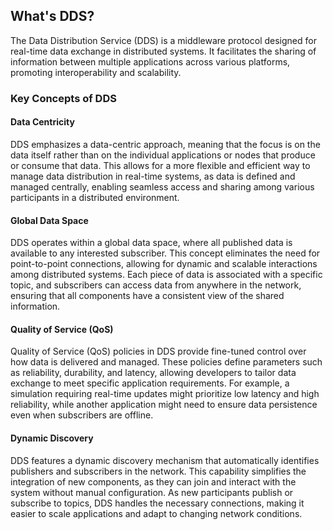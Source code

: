 
## What's DDS?
The Data Distribution Service (DDS) is a middleware protocol designed for real-time data exchange in distributed systems. It facilitates the sharing of information between multiple applications across various platforms, promoting interoperability and scalability.

### Key Concepts of DDS

#### Data Centricity

DDS emphasizes a data-centric approach, meaning that the focus is on the data itself rather than on the individual applications or nodes that produce or consume that data. This allows for a more flexible and efficient way to manage data distribution in real-time systems, as data is defined and managed centrally, enabling seamless access and sharing among various participants in a distributed environment.

#### Global Data Space

DDS operates within a global data space, where all published data is available to any interested subscriber. This concept eliminates the need for point-to-point connections, allowing for dynamic and scalable interactions among distributed systems. Each piece of data is associated with a specific topic, and subscribers can access data from anywhere in the network, ensuring that all components have a consistent view of the shared information.

#### Quality of Service (QoS)

Quality of Service (QoS) policies in DDS provide fine-tuned control over how data is delivered and managed. These policies define parameters such as reliability, durability, and latency, allowing developers to tailor data exchange to meet specific application requirements. For example, a simulation requiring real-time updates might prioritize low latency and high reliability, while another application might need to ensure data persistence even when subscribers are offline.

#### Dynamic Discovery

DDS features a dynamic discovery mechanism that automatically identifies publishers and subscribers in the network. This capability simplifies the integration of new components, as they can join and interact with the system without manual configuration. As new participants publish or subscribe to topics, DDS handles the necessary connections, making it easier to scale applications and adapt to changing network conditions.
